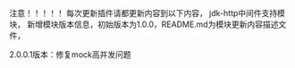注意！！！！！
每次更新插件请都更新内容到以下内容，
jdk-http中间件支持模块，
新增模块版本信息，初始版本为1.0.0，README.md为模块更新内容描述文件，



2.0.0.1版本：修复mock高并发问题